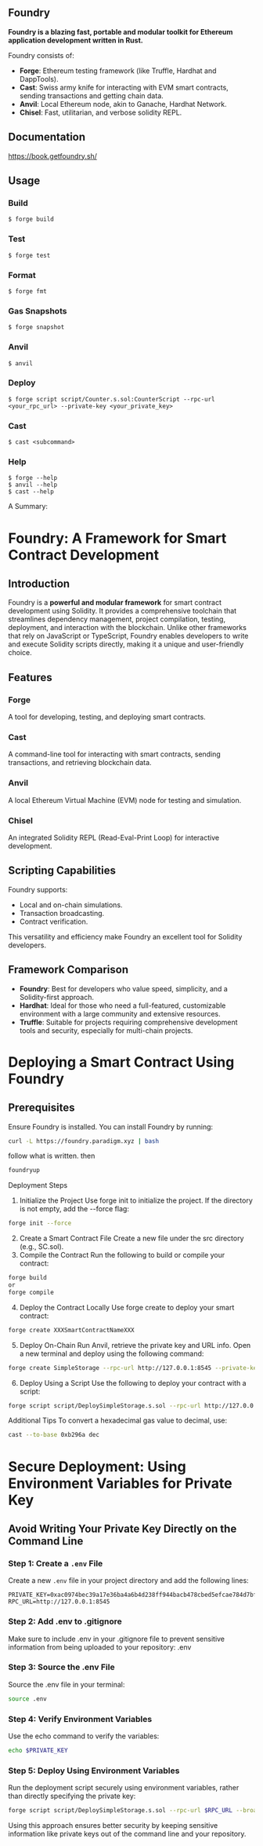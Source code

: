 ## Foundry

**Foundry is a blazing fast, portable and modular toolkit for Ethereum application development written in Rust.**

Foundry consists of:

-   **Forge**: Ethereum testing framework (like Truffle, Hardhat and DappTools).
-   **Cast**: Swiss army knife for interacting with EVM smart contracts, sending transactions and getting chain data.
-   **Anvil**: Local Ethereum node, akin to Ganache, Hardhat Network.
-   **Chisel**: Fast, utilitarian, and verbose solidity REPL.

## Documentation

https://book.getfoundry.sh/

## Usage

### Build

```shell
$ forge build
```

### Test

```shell
$ forge test
```

### Format

```shell
$ forge fmt
```

### Gas Snapshots

```shell
$ forge snapshot
```

### Anvil

```shell
$ anvil
```

### Deploy

```shell
$ forge script script/Counter.s.sol:CounterScript --rpc-url <your_rpc_url> --private-key <your_private_key>
```

### Cast

```shell
$ cast <subcommand>
```

### Help

```shell
$ forge --help
$ anvil --help
$ cast --help
```

A Summary:

# Foundry: A Framework for Smart Contract Development

## Introduction
Foundry is a **powerful and modular framework** for smart contract development using Solidity. It provides a comprehensive toolchain that streamlines dependency management, project compilation, testing, deployment, and interaction with the blockchain. Unlike other frameworks that rely on JavaScript or TypeScript, Foundry enables developers to write and execute Solidity scripts directly, making it a unique and user-friendly choice.

## Features
### Forge
A tool for developing, testing, and deploying smart contracts.

### Cast
A command-line tool for interacting with smart contracts, sending transactions, and retrieving blockchain data.

### Anvil
A local Ethereum Virtual Machine (EVM) node for testing and simulation.

### Chisel
An integrated Solidity REPL (Read-Eval-Print Loop) for interactive development.

## Scripting Capabilities
Foundry supports:
- Local and on-chain simulations.
- Transaction broadcasting.
- Contract verification.

This versatility and efficiency make Foundry an excellent tool for Solidity developers.

## Framework Comparison
- **Foundry**: Best for developers who value speed, simplicity, and a Solidity-first approach.
- **Hardhat**: Ideal for those who need a full-featured, customizable environment with a large community and extensive resources.
- **Truffle**: Suitable for projects requiring comprehensive development tools and security, especially for multi-chain projects.


# Deploying a Smart Contract Using Foundry

## Prerequisites
Ensure Foundry is installed. You can install Foundry by running:
```bash
curl -L https://foundry.paradigm.xyz | bash
``` 
follow what is written. then 
```bash
foundryup
```

Deployment Steps
1. Initialize the Project
Use forge init to initialize the project. If the directory is not empty, add the --force flag:
```bash
forge init --force
```
2. Create a Smart Contract File
Create a new file under the src directory (e.g., SC.sol).
3. Compile the Contract
Run the following to build or compile your contract:
```bash
forge build
or
forge compile
```
4. Deploy the Contract Locally
Use forge create to deploy your smart contract:
```bash
forge create XXXSmartContractNameXXX
```
5. Deploy On-Chain
Run Anvil, retrieve the private key and URL info.
Open a new terminal and deploy using the following command:
```bash
forge create SimpleStorage --rpc-url http://127.0.0.1:8545 --private-key 0xac0974bec39a17e36ba4a6b4d238ff944bacb478cbed5efcae784d7bf4f2ff80 --interactive
```
6. Deploy Using a Script
Use the following to deploy your contract with a script:
```bash
forge script script/DeploySimpleStorage.s.sol --rpc-url http://127.0.0.1:8545 --broadcast --private-key 0xac0974bec39a17e36ba4a6b4d238ff944bacb478cbed5efcae784d7bf4f2ff80
```
Additional Tips
To convert a hexadecimal gas value to decimal, use:
```bash
cast --to-base 0xb296a dec
```

# Secure Deployment: Using Environment Variables for Private Key

## Avoid Writing Your Private Key Directly on the Command Line

### Step 1: Create a `.env` File
Create a new `.env` file in your project directory and add the following lines:
```
PRIVATE_KEY=0xac0974bec39a17e36ba4a6b4d238ff944bacb478cbed5efcae784d7bf4f2ff80
RPC_URL=http://127.0.0.1:8545
```
### Step 2: Add .env to .gitignore
Make sure to include .env in your .gitignore file to prevent sensitive information from being uploaded to your repository:
.env
### Step 3: Source the .env File
Source the .env file in your terminal:
```bash
source .env
```
### Step 4: Verify Environment Variables
Use the echo command to verify the variables:
```bash
echo $PRIVATE_KEY
```
### Step 5: Deploy Using Environment Variables
Run the deployment script securely using environment variables, rather than directly specifying the private key:
```bash
forge script script/DeploySimpleStorage.s.sol --rpc-url $RPC_URL --broadcast --private-key $PRIVATE_KEY 
```
Using this approach ensures better security by keeping sensitive information like private keys out of the command line and your repository.